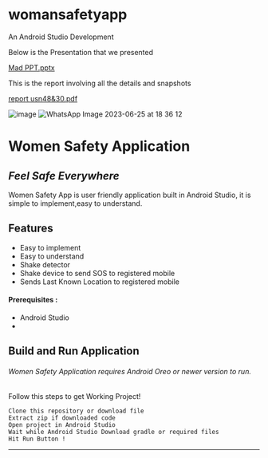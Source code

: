# womansafetyapp
An Android Studio Development

Below is the Presentation that we presented 

[Mad PPT.pptx](https://github.com/DIS25TTY/womansafetyapp/files/11999060/Mad.PPT.pptx)

This is the report involving all the details and snapshots

[report usn48&30.pdf](https://github.com/DIS25TTY/womansafetyapp/files/11999045/report.usn48.30.pdf)

![image](https://github.com/DIS25TTY/womansafetyapp/assets/83459637/a563c26c-f112-41da-b485-802e279c17a6)
![WhatsApp Image 2023-06-25 at 18 36 12](https://github.com/DIS25TTY/womansafetyapp/assets/83459637/16f88bb5-7599-48d6-afda-d35854dacf60)









# Women Safety Application
## _Feel Safe Everywhere_


Women Safety App is user friendly application built in Android Studio,
it is simple to implement,easy to understand.

## Features

- Easy to implement
- Easy to understand
- Shake detector
- Shake device to send SOS to registered mobile
- Sends Last Known Location to registered mobile

#### Prerequisites :
- Android Studio
- 
## Build and Run Application

###### Women Safety Application requires Android Oreo or newer version to run.
Follow this steps to get Working Project!
```
Clone this repository or download file
Extract zip if downloaded code
Open project in Android Studio
Wait while Android Studio Download gradle or required files
Hit Run Button !
```

-----------



   

